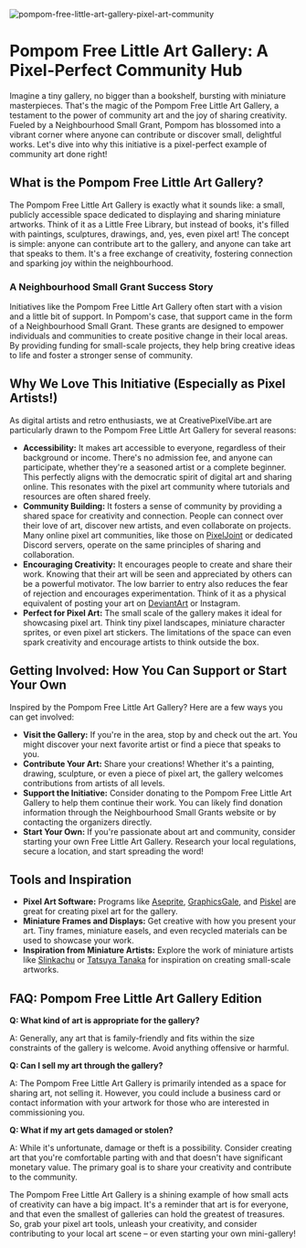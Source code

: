 ![pompom-free-little-art-gallery-pixel-art-community](https://images.pexels.com/photos/8249273/pexels-photo-8249273.jpeg?auto=compress&cs=tinysrgb&fit=crop&h=627&w=1200)

# Pompom Free Little Art Gallery: A Pixel-Perfect Community Hub

Imagine a tiny gallery, no bigger than a bookshelf, bursting with miniature masterpieces. That's the magic of the Pompom Free Little Art Gallery, a testament to the power of community art and the joy of sharing creativity. Fueled by a Neighbourhood Small Grant, Pompom has blossomed into a vibrant corner where anyone can contribute or discover small, delightful works. Let's dive into why this initiative is a pixel-perfect example of community art done right!

## What is the Pompom Free Little Art Gallery?

The Pompom Free Little Art Gallery is exactly what it sounds like: a small, publicly accessible space dedicated to displaying and sharing miniature artworks. Think of it as a Little Free Library, but instead of books, it's filled with paintings, sculptures, drawings, and, yes, even pixel art! The concept is simple: anyone can contribute art to the gallery, and anyone can take art that speaks to them. It's a free exchange of creativity, fostering connection and sparking joy within the neighbourhood.

### A Neighbourhood Small Grant Success Story

Initiatives like the Pompom Free Little Art Gallery often start with a vision and a little bit of support. In Pompom's case, that support came in the form of a Neighbourhood Small Grant. These grants are designed to empower individuals and communities to create positive change in their local areas. By providing funding for small-scale projects, they help bring creative ideas to life and foster a stronger sense of community.

## Why We Love This Initiative (Especially as Pixel Artists!)

As digital artists and retro enthusiasts, we at CreativePixelVibe.art are particularly drawn to the Pompom Free Little Art Gallery for several reasons:

*   **Accessibility:** It makes art accessible to everyone, regardless of their background or income. There's no admission fee, and anyone can participate, whether they're a seasoned artist or a complete beginner. This perfectly aligns with the democratic spirit of digital art and sharing online. This resonates with the pixel art community where tutorials and resources are often shared freely.
*   **Community Building:** It fosters a sense of community by providing a shared space for creativity and connection. People can connect over their love of art, discover new artists, and even collaborate on projects. Many online pixel art communities, like those on [PixelJoint](https://pixeljoint.com/) or dedicated Discord servers, operate on the same principles of sharing and collaboration.
*   **Encouraging Creativity:** It encourages people to create and share their work. Knowing that their art will be seen and appreciated by others can be a powerful motivator. The low barrier to entry also reduces the fear of rejection and encourages experimentation. Think of it as a physical equivalent of posting your art on [DeviantArt](https://www.deviantart.com/) or Instagram.
*   **Perfect for Pixel Art:** The small scale of the gallery makes it ideal for showcasing pixel art. Think tiny pixel landscapes, miniature character sprites, or even pixel art stickers. The limitations of the space can even spark creativity and encourage artists to think outside the box.

## Getting Involved: How You Can Support or Start Your Own

Inspired by the Pompom Free Little Art Gallery? Here are a few ways you can get involved:

*   **Visit the Gallery:** If you're in the area, stop by and check out the art. You might discover your next favorite artist or find a piece that speaks to you.
*   **Contribute Your Art:** Share your creations! Whether it's a painting, drawing, sculpture, or even a piece of pixel art, the gallery welcomes contributions from artists of all levels.
*   **Support the Initiative:** Consider donating to the Pompom Free Little Art Gallery to help them continue their work. You can likely find donation information through the Neighbourhood Small Grants website or by contacting the organizers directly.
*   **Start Your Own:** If you're passionate about art and community, consider starting your own Free Little Art Gallery. Research your local regulations, secure a location, and start spreading the word!

## Tools and Inspiration

*   **Pixel Art Software:** Programs like [Aseprite](https://www.aseprite.org/), [GraphicsGale](https://graphicsgale.com/), and [Piskel](https://www.piskelapp.com/) are great for creating pixel art for the gallery.
*   **Miniature Frames and Displays:** Get creative with how you present your art. Tiny frames, miniature easels, and even recycled materials can be used to showcase your work.
*   **Inspiration from Miniature Artists:** Explore the work of miniature artists like [Slinkachu](https://slinkachu.com/) or [Tatsuya Tanaka](https://miniature-calendar.com/) for inspiration on creating small-scale artworks.

## FAQ: Pompom Free Little Art Gallery Edition

**Q: What kind of art is appropriate for the gallery?**

A: Generally, any art that is family-friendly and fits within the size constraints of the gallery is welcome. Avoid anything offensive or harmful.

**Q: Can I sell my art through the gallery?**

A: The Pompom Free Little Art Gallery is primarily intended as a space for sharing art, not selling it. However, you could include a business card or contact information with your artwork for those who are interested in commissioning you.

**Q: What if my art gets damaged or stolen?**

A: While it's unfortunate, damage or theft is a possibility. Consider creating art that you're comfortable parting with and that doesn't have significant monetary value. The primary goal is to share your creativity and contribute to the community.

The Pompom Free Little Art Gallery is a shining example of how small acts of creativity can have a big impact. It's a reminder that art is for everyone, and that even the smallest of galleries can hold the greatest of treasures. So, grab your pixel art tools, unleash your creativity, and consider contributing to your local art scene – or even starting your own mini-gallery!
